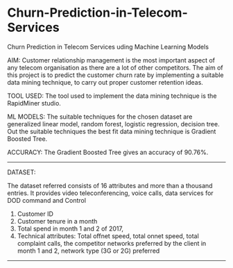# Churn-Prediction-in-Telecom-Services


Churn Prediction in Telecom Services uding Machine Learning Models


AIM: Customer relationship management is the most important aspect of any telecom organisation as there are a lot of other competitors. 
The aim of this project is to predict the customer churn rate by implementing a suitable data mining technique, to carry out proper customer retention ideas. 

TOOL USED: The tool used to implement the data mining technique is the RapidMiner studio. 

ML MODELS: The suitable techniques for the chosen dataset are generalized linear model, random forest, logistic regression, decision tree. Out the suitable techniques the best fit data mining technique is Gradient Boosted Tree. 

ACCURACY: The Gradient Boosted Tree gives an accuracy of 90.76%.


**********************************************************************************************************************************************************************************

DATASET:

The dataset referred consists of 16 attributes and more than a thousand entries. 
It provides video teleconferencing, voice calls, data services for DOD command and Control
1. Customer ID
2. Customer tenure in a month
3. Total spend in month 1 and 2 of 2017, 
4. Technical attributes:
Total offnet speed, total onnet speed, total complaint calls, the competitor networks preferred by the client in month 1 and 2, network type (3G or 2G) preferred


**********************************************************************************************************************************************************************************



